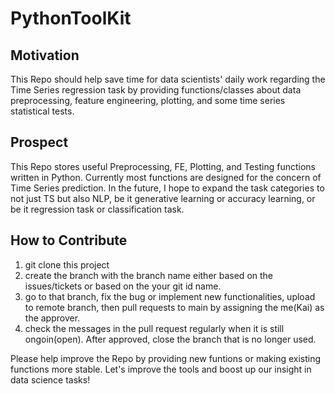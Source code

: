 # PythonToolKit

## Motivation 
This Repo should help save time for data scientists' daily work regarding the Time Series regression task by providing functions/classes about data preprocessing, feature engineering, plotting, and some time series statistical tests.

## Prospect
This Repo stores useful Preprocessing, FE, Plotting, and Testing functions written in Python. Currently most functions are designed for the concern of Time Series prediction. In the future, I hope to expand the task categories to not just TS but also NLP, be it generative learning or accuracy learning, or be it regression task or classification task. 

## How to Contribute

1. git clone this project 
2. create the branch with the branch name either based on the issues/tickets or based on the your git id name. 
3. go to that branch, fix the bug or implement new functionalities, upload to remote branch, then pull requests to main by assigning the me(Kai) as the approver. 
4. check the messages in the pull request regularly when it is still ongoin(open). After approved, close the branch that is no longer used.

Please help improve the Repo by providing new funtions or making existing functions more stable. Let's improve the tools and boost up our insight in data science tasks!

